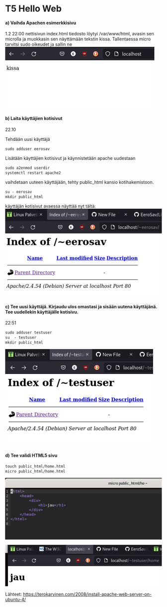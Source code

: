 # T5 Hello Web

#### a) Vaihda Apachen esimerkkisivu
1.2 22:00
nettisivun index.html tiedosto löytyi /var/www/html, avasin sen microlla ja muokkasin sen näyttämään tekstin kissa.
Tallentaessa micro tarvitsi sudo oikeudet ja sallin ne
![](Pictures/T5a.png)

####  b) Laita käyttäjien kotisivut
22.10

Tehdään uusi käyttäjä 
      
    sudo adduser eerosav
    
Lisätään käyttäjien kotisivut ja käynnistetään apache uudestaan
    
    sudo a2enmod userdir
    systemctl restart apache2
    
    
vaihdetaan uuteen käyttäjään, tehty public_html kansio kotihakemistoon.

    su - eerosav
    mkdir public_html

käyttäjän kotisivut avaessa näyttää nyt tältä:
![](Pictures/T5b1.png)

#### c) Tee uusi käyttäjä. Kirjaudu ulos omastasi ja sisään uutena käyttäjänä. Tee uudellekin käyttäjälle kotisivu.
22:51

    sudo adduser testuser
    su  - testuser
    mkdir public_html
    
![](Pictures/T5c.png)

#### d) Tee validi HTML5 sivu
    
    touch public_html/home.html
    micro public_html/home.html
    
![](Pictures/T5d.png)

![](Pictures/T5d2.png)



    


Lähteet:
https://terokarvinen.com/2008/install-apache-web-server-on-ubuntu-4/
